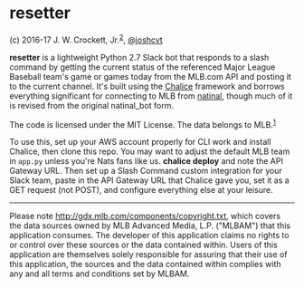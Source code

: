 # resetter

(c) 2016-17 J. W. Crockett, Jr.<sup><a href="#footnote2">2</a></sup>, [@joshcvt](http://twitter.com/joshcvt)

**resetter** is a lightweight Python 2.7 Slack bot that responds to a slash command by getting the current status of the referenced Major League Baseball team's game or games today from the MLB.com API and posting it to the current channel.  It's built using the [Chalice](https://github.com/aws/chalice) framework and borrows everything significant for connecting to MLB from [natinal](https://github.com/joshcvt/natinal), though much of it is revised from the original natinal_bot form.

The code is licensed under the MIT License.  The data belongs to MLB.<sup><a href="#footnote1">1</a></sup>

To use this, set up your AWS account properly for CLI work and install Chalice, then clone this repo.  You may want to adjust the default MLB team in `app.py` unless you're Nats fans like us.  **chalice deploy** and note the API Gateway URL.  Then set up a Slash Command custom integration for your Slack team, paste in the API Gateway URL that Chalice gave you, set it as a GET request (not POST), and configure everything else at your leisure.

----
<a name="footnote2"/>Please note http://gdx.mlb.com/components/copyright.txt, which covers the data sources owned by MLB Advanced Media, L.P. ("MLBAM") that this application consumes. The developer of this application claims no rights to or control over these sources or the data contained within. Users of this application are themselves solely responsible for assuring that their use of this application, the sources and the data contained within complies with any and all terms and conditions set by MLBAM.